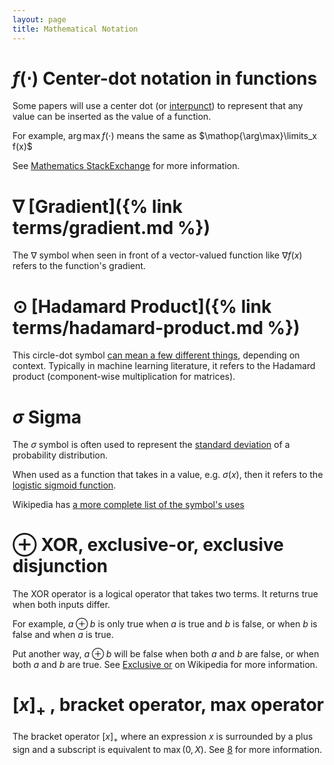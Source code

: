 ```yaml
---
layout: page
title: Mathematical Notation
---
```


# $f(\cdot)$ Center-dot notation in functions
Some papers will use a center dot (or [interpunct][4]) to represent
that any value can be inserted as the value of a function.

For example, $\arg \max f(\cdot)$ means the same as $\mathop{\arg\max}\limits_x f(x)$

See [Mathematics StackExchange][5] for more information.

# $\nabla$ [Gradient]({% link terms/gradient.md %})
The $\nabla$ symbol when seen in front of a vector-valued function
like $\nabla f(x)$ refers to the function's gradient.

# $\odot$ [Hadamard Product]({% link terms/hadamard-product.md %})
This circle-dot symbol [can mean a few different things][1], depending on context.
Typically in machine learning literature, it refers to the Hadamard product
(component-wise multiplication for matrices).

# $\sigma$ Sigma
The $\sigma$ symbol is often used to represent the [standard deviation][7]
of a probability distribution.

When used as a function that takes in a value, e.g. $\sigma(x)$,
then it refers to the [logistic sigmoid function][3].

Wikipedia has [a more complete list of the symbol's uses][2]

# $\oplus$ XOR, exclusive-or, exclusive disjunction
The XOR operator is a logical operator that takes two terms. It returns
true when both inputs differ.

For example, $a \oplus b$ is only true when $a$ is true and $b$ is false,
or when $b$ is false and when $a$ is true.

Put another way, $a \oplus b$ will be false when both $a$ and $b$ are false,
or when both $a$ and $b$ are true. See [Exclusive or][6] on Wikipedia for more
information.

# $[x]_+$ , bracket operator, max operator

The bracket operator $[x]_+$ where an expression $x$ is surrounded by a plus sign and a subscript is equivalent to $\max(0,X)$. See [8] for more information.


[1]: https://math.stackexchange.com/questions/815315/what-does-a-dot-in-a-circle-mean "What does a dot in a circle mean? - Mathematics StackExchange"
[2]: https://en.wikipedia.org/wiki/Sigma#Lower-case "Scientific and mathematical uses for lower-case sigma - Wikipedia"
[3]: https://en.wikipedia.org/wiki/Sigmoid_function "Sigmoid function - Wikipedia"
[4]: https://en.wikipedia.org/wiki/Interpunct "Interpunct - Wikipedia"
[5]: https://math.stackexchange.com/questions/1795287/what-does-the-middle-dot-in-parentheses-mean "What does the middle dot in parentheses mean? - Mathematics StackExchange"
[6]: https://en.wikipedia.org/wiki/Exclusive_or "Exclusive or - Wikipedia"
[7]: /terms/standard-deviation/
[8]: https://math.stackexchange.com/questions/215211/meaning-of-mathematical-operator-that-consists-of-square-brackets-with-a-plus-si